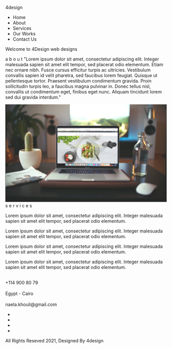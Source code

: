 <!DOCTYPE html>
<html lang="en">
<head>
<meta charset="UTF-8">
<title>My Website</title>
<link rel="stylesheet" href="style.css">
<link href="https://fonts.googleapis.com/css2?family=Cairo&display=swap" rel="stylesheet">
<link rel="preconnect" href="https://fonts.gstatic.com">
<link href="https://fonts.googleapis.com/css2?family=Comfortaa&display=swap" rel="stylesheet">
<script src="https://kit.fontawesome.com/db7e268096.js" crossorigin="anonymous"></script>
</head>
<body>
    <!--nav bar-->
 <div class="navbar"> 
 <p>4design</p>  
 <ul>
     <li>Home</li>
     <li>About</li>
     <li>Services</li>
     <li>Our Works</li>
     <li>Contact Us</li>
</ul>
</div> 
<!--header-->

<div class="header">
    <div class="opacity">
        <p>Welcome to 4Design web designs</p>
    </div>
</div>
<!--about-->
<div class="about">
    <p>
        <span>a b o u t</span>
        "Lorem ipsum dolor sit amet, consectetur adipiscing elit. Integer malesuada sapien sit amet elit tempor, sed placerat odio elementum. Etiam nec ornare nibh. Fusce cursus efficitur turpis ac ultricies. Vestibulum convallis sapien id velit pharetra, sed faucibus lorem feugiat. Quisque ut pellentesque tortor. Praesent vestibulum condimentum gravida. Proin sollicitudin turpis leo, a faucibus magna pulvinar in. Donec tellus nisl, convallis ut condimentum eget, finibus eget nunc. Aliquam tincidunt lorem sed dui gravida interdum."
    </p>
    <img src="design.jpg">
</div>
<!--<i class="fas fa-laptop-code fa-2x"></i>-->
<!--services-->
<div class="services">
<span>s e r v i c e s</span>
<div class="opacity">
    <div class="item">
        <i class="fas fa-laptop-code fa-4x"></i>
        <p>Lorem ipsum dolor sit amet, consectetur adipiscing elit. Integer malesuada sapien sit amet elit tempor, sed placerat odio elementum.</p>
    </div>
    <div class="item">
        <i class="fas fa-laptop-code fa-4x"></i>
        <p>Lorem ipsum dolor sit amet, consectetur adipiscing elit. Integer malesuada sapien sit amet elit tempor, sed placerat odio elementum.</p>
    </div>
    <div class="item">
        <i class="fas fa-laptop-code fa-4x"></i>
        <p>Lorem ipsum dolor sit amet, consectetur adipiscing elit. Integer malesuada sapien sit amet elit tempor, sed placerat odio elementum.</p>
    </div>
    <div class="item">
        <i class="fas fa-laptop-code fa-4x"></i>
        <p>Lorem ipsum dolor sit amet, consectetur adipiscing elit. Integer malesuada sapien sit amet elit tempor, sed placerat odio elementum.</p>
    </div>
</div>
</div>
<!--contact us-->
<div class="contact-us">
    <div class="item">
        <i class="fas fa-phone fa-2x"></i><br>
        +114 900 80 79
    </div>
    <div class="item">
        <i class="fas fa-map-marker fa-2x"></i><br>
        Egypt - Cairo 
    </div>
    <div class="item">
        <i class="fas fa-envelope fa-2x"></i><br>
        naela.khouli@gmail.com 
    </div>
    <ul>
        <li>
            <i class="fab fa-facebook-f fa-2x"></i>   
        </li>
        <li>
            <i class="fab fa-twitter fa-2x"></i>   
        </li>
        <li>
            <i class="fab fa-youtube fa-2x"></i>   
        </li>
        <li>
            <i class="fab fa-linkedin fa-2x"></i>   
        </li>
    </ul>
    
</div>
<div class="copy-right">
    All Rights Reseved 2021, Designed By 4design
</div>


</body>
